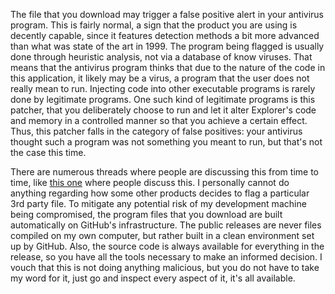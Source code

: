 The file that you download may trigger a false positive alert in your antivirus program. This is fairly normal, a sign that the product you are using is decently capable, since it features detection methods a bit more advanced than what was state of the art in 1999. The program being flagged is usually done through heuristic analysis, not via a database of know viruses. That means that the antivirus program thinks that due to the nature of the code in this application, it likely may be a virus, a program that the user does not really mean to run. Injecting code into other executable programs is rarely done by legitimate programs. One such kind of legitimate programs is this patcher, that you deliberately choose to run and let it alter Explorer's code and memory in a controlled manner so that you achieve a certain effect. Thus, this patcher falls in the category of false positives: your antivirus thought such a program was not something you meant to run, but that's not the case this time.

There are numerous threads where people are discussing this from time to time, like [this one](https://github.com/valinet/ExplorerPatcher/issues/265) where people discuss this. I personally cannot do anything regarding how some other products decides to flag a particular 3rd party file. To mitigate any potential risk of my development machine being compromised, the program files that you download are built automatically on GitHub's infrastructure. The public releases are never files compiled on my own computer, but rather built in a clean environment set up by GitHub. Also, the source code is always available for everything in the release, so you have all the tools necessary to make an informed decision. I vouch that this is not doing anything malicious, but you do not have to take my word for it, just go and inspect every aspect of it, it's all available.
